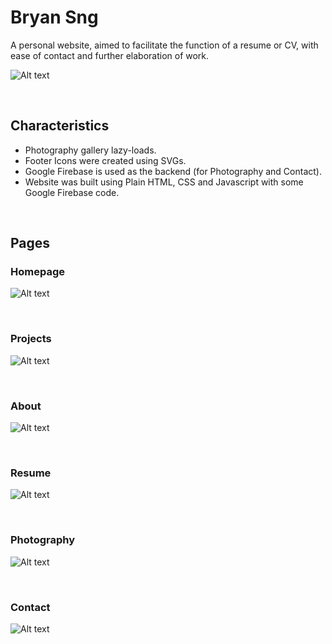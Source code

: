 # Bryan Sng

A personal website, aimed to facilitate the function of a resume or CV, with ease of contact and further elaboration of work.

![Alt text](./readme-resources/img/overview.png "Preview")

&nbsp;
## Characteristics
- Photography gallery lazy-loads.
- Footer Icons were created using SVGs.
- Google Firebase is used as the backend (for Photography and Contact).
- Website was built using Plain HTML, CSS and Javascript with some Google Firebase code.

&nbsp;
## Pages
### Homepage
![Alt text](./readme-resources/img/1_Home.png "Homepage")

&nbsp;
### Projects
![Alt text](./readme-resources/img/2_Projects.png "Projects")

&nbsp;
### About
![Alt text](./readme-resources/img/3_About.jpg "About")

&nbsp;
### Resume
![Alt text](./readme-resources/img/4_Resume.png "Resume")

&nbsp;
### Photography
![Alt text](./readme-resources/img/5_Photography.jpg "Photography")

&nbsp;
### Contact
![Alt text](./readme-resources/img/6_Contact.png "Contact")